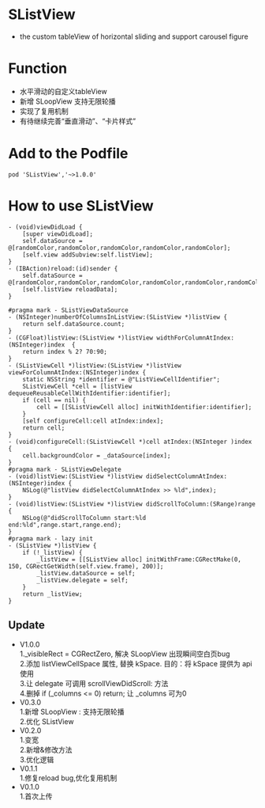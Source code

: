 # SListView
* the custom tableView of horizontal sliding and support carousel figure

# Function
* 水平滑动的自定义tableView
* 新增 SLoopView 支持无限轮播
* 实现了复用机制
* 有待继续完善“垂直滑动”、“卡片样式”

# Add to the Podfile
```objc 
pod 'SListView','~>1.0.0'
```
# How to use SListView
```objc 
- (void)viewDidLoad {
    [super viewDidLoad];
    self.dataSource = @[randomColor,randomColor,randomColor,randomColor,randomColor];
    [self.view addSubview:self.listView];
}
- (IBAction)reload:(id)sender {
    self.dataSource = @[randomColor,randomColor,randomColor,randomColor,randomColor,randomColor,randomColor,randomColor];
    [self.listView reloadData];
}

#pragma mark - SListViewDataSource
- (NSInteger)numberOfColumnsInListView:(SListView *)listView {
    return self.dataSource.count;
}
- (CGFloat)listView:(SListView *)listView widthForColumnAtIndex:(NSInteger)index  { 
    return index % 2? 70:90; 
}
- (SListViewCell *)listView:(SListView *)listView viewForColumnAtIndex:(NSInteger)index {
    static NSString *identifier = @"ListViewCellIdentifier";
    SListViewCell *cell = [listView dequeueReusableCellWithIdentifier:identifier];
    if (cell == nil) {
        cell = [[SListViewCell alloc] initWithIdentifier:identifier];
    }
    [self configureCell:cell atIndex:index];
    return cell;
}
- (void)configureCell:(SListViewCell *)cell atIndex:(NSInteger )index {
    cell.backgroundColor = _dataSource[index];
}
#pragma mark - SListViewDelegate
- (void)listView:(SListView *)listView didSelectColumnAtIndex:(NSInteger)index {
    NSLog(@"listView didSelectColumnAtIndex >> %ld",index);
}
- (void)listView:(SListView *)listView didScrollToColumn:(SRange)range {
    NSLog(@"didScrollToColumn start:%ld  end:%ld",range.start,range.end);
}
#pragma mark - lazy init
- (SListView *)listView {
    if (!_listView) {
        _listView = [[SListView alloc] initWithFrame:CGRectMake(0, 150, CGRectGetWidth(self.view.frame), 200)];
        _listView.dataSource = self;
        _listView.delegate = self;
    }
    return _listView;
}
```

## Update
* V1.0.0 <br>
 1._visibleRect = CGRectZero, 解决 SLoopView 出现瞬间空白页bug <br>
 2.添加 listViewCellSpace 属性, 替换 kSpace. 目的：将 kSpace 提供为 api 使用 <br>
 3.让 delegate 可调用 scrollViewDidScroll: 方法 <br>
 4.删掉 if (_columns <= 0) return; 让 _columns 可为0
* V0.3.0 <br> 
  1.新增 SLoopView : 支持无限轮播<br>
  2.优化 SListView
* V0.2.0 <br> 
  1.变宽<br>
  2.新增&修改方法<br>
  3.优化逻辑
* V0.1.1 <br> 
  1.修复reload bug,优化复用机制
* V0.1.0 <br> 
  1.首次上传
